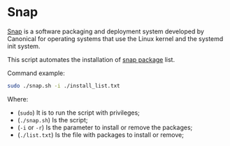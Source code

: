 # Snap

[Snap](https://snapcraft.io/) is a software packaging and deployment system developed by Canonical for operating systems that use the Linux kernel and the systemd init system.

This script automates the installation of [snap package](https://snapcraft.io/store) list.

Command example:

```bash
sudo ./snap.sh -i ./install_list.txt
```

Where:
- (`sudo`) It is to run the script with privileges;
- (`./snap.sh`) Is the script;
- (`-i` or `-r`) Is the parameter to install or remove the packages;
- (`./list.txt`) Is the file with packages to install or remove;